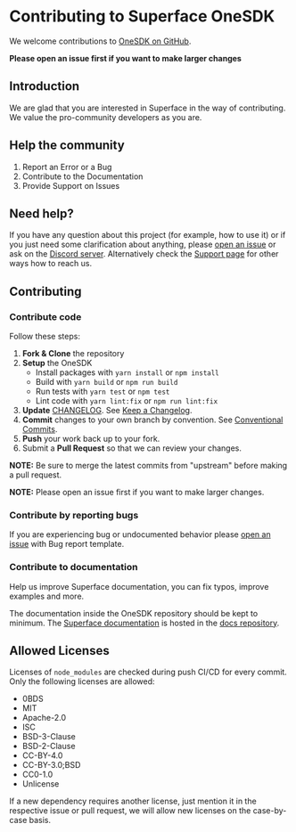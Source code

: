 # Contributing to Superface OneSDK

We welcome contributions to [OneSDK on GitHub](https://github.com/superfaceai/one-sdk-js).

**Please open an issue first if you want to make larger changes**

## Introduction

We are glad that you are interested in Superface in the way of contributing. We value the pro-community developers as you are.

## Help the community

1. Report an Error or a Bug
2. Contribute to the Documentation
3. Provide Support on Issues

## Need help?

If you have any question about this project (for example, how to use it) or if you just need some clarification about anything, please [open an issue](https://github.com/superfaceai/one-sdk-js/issues/new/choose) or ask on the [Discord server](https://sfc.is/discord). Alternatively check the [Support page](https://superface.ai/support) for other ways how to reach us.

## Contributing


### Contribute code

Follow these steps:

1. **Fork & Clone** the repository
2. **Setup** the OneSDK
   - Install packages with `yarn install` or `npm install`
   - Build with `yarn build` or `npm run build`
   - Run tests with `yarn test` or `npm test`
   - Lint code with `yarn lint:fix` or `npm run lint:fix`
3. **Update** [CHANGELOG](CHANGELOG.md). See [Keep a Changelog](https://keepachangelog.com/).
4. **Commit** changes to your own branch by convention. See [Conventional Commits](https://www.conventionalcommits.org/en/v1.0.0/).
5. **Push** your work back up to your fork.
6. Submit a **Pull Request** so that we can review your changes.

**NOTE:** Be sure to merge the latest commits from "upstream" before making a pull request.

**NOTE:** Please open an issue first if you want to make larger changes.

### Contribute by reporting bugs

If you are experiencing bug or undocumented behavior please [open an issue](https://github.com/superfaceai/one-sdk-js/issues/new/choose) with Bug report template.

### Contribute to documentation

Help us improve Superface documentation, you can fix typos, improve examples and more.

The documentation inside the OneSDK repository should be kept to minimum. The [Superface documentation](https://superface.ai/docs) is hosted in the [docs repository](https://github.com/superfaceai/docs).

## Allowed Licenses

Licenses of `node_modules` are checked during push CI/CD for every commit. Only the following licenses are allowed:

- 0BDS
- MIT
- Apache-2.0
- ISC
- BSD-3-Clause
- BSD-2-Clause
- CC-BY-4.0
- CC-BY-3.0;BSD
- CC0-1.0
- Unlicense

If a new dependency requires another license, just mention it in the respective issue or pull request, we will allow new licenses on the case-by-case basis.
